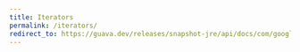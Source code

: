 ```yaml
---
title: Iterators
permalink: /iterators/
redirect_to: https://guava.dev/releases/snapshot-jre/api/docs/com/google/common/collect/Iterators.html
---
```

